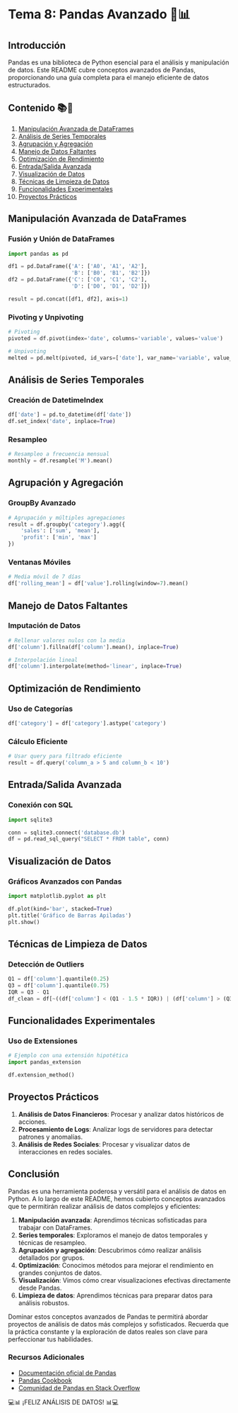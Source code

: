 # Tema 8: Pandas Avanzado 🐼📊

## Introducción
Pandas es una biblioteca de Python esencial para el análisis y manipulación de datos. Este README cubre conceptos avanzados de Pandas, proporcionando una guía completa para el manejo eficiente de datos estructurados.

## Contenido 📚🔬
1. [Manipulación Avanzada de DataFrames](#manipulación-avanzada-de-dataframes)
2. [Análisis de Series Temporales](#análisis-de-series-temporales)
3. [Agrupación y Agregación](#agrupación-y-agregación)
4. [Manejo de Datos Faltantes](#manejo-de-datos-faltantes)
5. [Optimización de Rendimiento](#optimización-de-rendimiento)
6. [Entrada/Salida Avanzada](#entradaSalida-avanzada)
7. [Visualización de Datos](#visualización-de-datos)
8. [Técnicas de Limpieza de Datos](#técnicas-de-limpieza-de-datos)
9. [Funcionalidades Experimentales](#funcionalidades-experimentales)
10. [Proyectos Prácticos](#proyectos-prácticos)

## Manipulación Avanzada de DataFrames

### Fusión y Unión de DataFrames
```python
import pandas as pd

df1 = pd.DataFrame({'A': ['A0', 'A1', 'A2'],
                    'B': ['B0', 'B1', 'B2']})
df2 = pd.DataFrame({'C': ['C0', 'C1', 'C2'],
                    'D': ['D0', 'D1', 'D2']})

result = pd.concat([df1, df2], axis=1)
```

### Pivoting y Unpivoting
```python
# Pivoting
pivoted = df.pivot(index='date', columns='variable', values='value')

# Unpivoting
melted = pd.melt(pivoted, id_vars=['date'], var_name='variable', value_name='value')
```

## Análisis de Series Temporales

### Creación de DatetimeIndex
```python
df['date'] = pd.to_datetime(df['date'])
df.set_index('date', inplace=True)
```

### Resampleo
```python
# Resampleo a frecuencia mensual
monthly = df.resample('M').mean()
```

## Agrupación y Agregación

### GroupBy Avanzado
```python
# Agrupación y múltiples agregaciones
result = df.groupby('category').agg({
    'sales': ['sum', 'mean'],
    'profit': ['min', 'max']
})
```

### Ventanas Móviles
```python
# Media móvil de 7 días
df['rolling_mean'] = df['value'].rolling(window=7).mean()
```

## Manejo de Datos Faltantes

### Imputación de Datos
```python
# Rellenar valores nulos con la media
df['column'].fillna(df['column'].mean(), inplace=True)

# Interpolación lineal
df['column'].interpolate(method='linear', inplace=True)
```

## Optimización de Rendimiento

### Uso de Categorías
```python
df['category'] = df['category'].astype('category')
```

### Cálculo Eficiente
```python
# Usar query para filtrado eficiente
result = df.query('column_a > 5 and column_b < 10')
```

## Entrada/Salida Avanzada

### Conexión con SQL
```python
import sqlite3

conn = sqlite3.connect('database.db')
df = pd.read_sql_query("SELECT * FROM table", conn)
```

## Visualización de Datos

### Gráficos Avanzados con Pandas
```python
import matplotlib.pyplot as plt

df.plot(kind='bar', stacked=True)
plt.title('Gráfico de Barras Apiladas')
plt.show()
```

## Técnicas de Limpieza de Datos

### Detección de Outliers
```python
Q1 = df['column'].quantile(0.25)
Q3 = df['column'].quantile(0.75)
IQR = Q3 - Q1
df_clean = df[~((df['column'] < (Q1 - 1.5 * IQR)) | (df['column'] > (Q3 + 1.5 * IQR)))]
```

## Funcionalidades Experimentales

### Uso de Extensiones
```python
# Ejemplo con una extensión hipotética
import pandas_extension

df.extension_method()
```

## Proyectos Prácticos

1. **Análisis de Datos Financieros**: Procesar y analizar datos históricos de acciones.
2. **Procesamiento de Logs**: Analizar logs de servidores para detectar patrones y anomalías.
3. **Análisis de Redes Sociales**: Procesar y visualizar datos de interacciones en redes sociales.

## Conclusión

Pandas es una herramienta poderosa y versátil para el análisis de datos en Python. A lo largo de este README, hemos cubierto conceptos avanzados que te permitirán realizar análisis de datos complejos y eficientes:

1. **Manipulación avanzada**: Aprendimos técnicas sofisticadas para trabajar con DataFrames.
2. **Series temporales**: Exploramos el manejo de datos temporales y técnicas de resampleo.
3. **Agrupación y agregación**: Descubrimos cómo realizar análisis detallados por grupos.
4. **Optimización**: Conocimos métodos para mejorar el rendimiento en grandes conjuntos de datos.
5. **Visualización**: Vimos cómo crear visualizaciones efectivas directamente desde Pandas.
6. **Limpieza de datos**: Aprendimos técnicas para preparar datos para análisis robustos.

Dominar estos conceptos avanzados de Pandas te permitirá abordar proyectos de análisis de datos más complejos y sofisticados. Recuerda que la práctica constante y la exploración de datos reales son clave para perfeccionar tus habilidades.

### Recursos Adicionales
- [Documentación oficial de Pandas](https://pandas.pydata.org/docs/)
- [Pandas Cookbook](https://pandas.pydata.org/pandas-docs/stable/user_guide/cookbook.html)
- [Comunidad de Pandas en Stack Overflow](https://stackoverflow.com/questions/tagged/pandas)

💻📊 ¡FELIZ ANÁLISIS DE DATOS! 📊💻